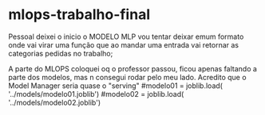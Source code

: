 # mlops-trabalho-final

Pessoal deixei o inicio o MODELO MLP vou tentar deixar emum formato onde vai virar uma função que ao mandar uma entrada vai retornar as categorias pedidas no trabalho;

A parte do MLOPS coloquei oq o professor passou, ficou apenas faltando a parte dos modelos, mas n consegui rodar pelo meu lado.
Acredito que o Model Manager seria quase o "serving"
    #modelo01 = joblib.load( '../models/modelo01.joblib')
    #modelo02 = joblib.load( '../models/modelo02.joblib')
